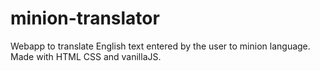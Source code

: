 # minion-translator
Webapp to translate English text entered by the user to minion language. Made with HTML CSS and vanillaJS.
